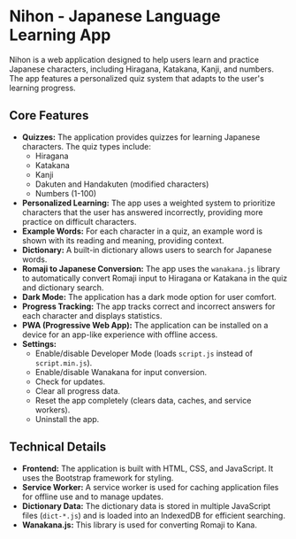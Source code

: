 # Nihon - Japanese Language Learning App

Nihon is a web application designed to help users learn and practice Japanese characters, including Hiragana, Katakana, Kanji, and numbers. The app features a personalized quiz system that adapts to the user's learning progress.

## Core Features

*   **Quizzes:** The application provides quizzes for learning Japanese characters. The quiz types include:
    *   Hiragana
    *   Katakana
    *   Kanji
    *   Dakuten and Handakuten (modified characters)
    *   Numbers (1-100)
*   **Personalized Learning:** The app uses a weighted system to prioritize characters that the user has answered incorrectly, providing more practice on difficult characters.
*   **Example Words:** For each character in a quiz, an example word is shown with its reading and meaning, providing context.
*   **Dictionary:** A built-in dictionary allows users to search for Japanese words.
*   **Romaji to Japanese Conversion:** The app uses the `wanakana.js` library to automatically convert Romaji input to Hiragana or Katakana in the quiz and dictionary search.
*   **Dark Mode:** The application has a dark mode option for user comfort.
*   **Progress Tracking:** The app tracks correct and incorrect answers for each character and displays statistics.
*   **PWA (Progressive Web App):** The application can be installed on a device for an app-like experience with offline access.
*   **Settings:**
    *   Enable/disable Developer Mode (loads `script.js` instead of `script.min.js`).
    *   Enable/disable Wanakana for input conversion.
    *   Check for updates.
    *   Clear all progress data.
    *   Reset the app completely (clears data, caches, and service workers).
    *   Uninstall the app.

## Technical Details

*   **Frontend:** The application is built with HTML, CSS, and JavaScript. It uses the Bootstrap framework for styling.
*   **Service Worker:** A service worker is used for caching application files for offline use and to manage updates.
*   **Dictionary Data:** The dictionary data is stored in multiple JavaScript files (`dict-*.js`) and is loaded into an IndexedDB for efficient searching.
*   **Wanakana.js:** This library is used for converting Romaji to Kana.
